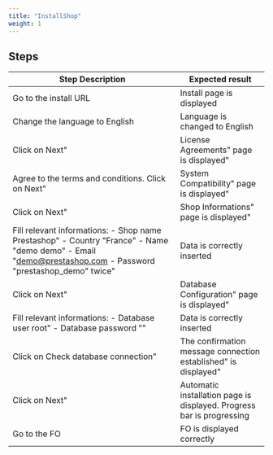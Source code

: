 ```yaml
---
title: "InstallShop"
weight: 1
---
```

## Steps
| Step Description | Expected result |
| ----- | ----- |
| Go to the install URL | Install page is displayed |
| Change the language to English | Language is changed to English |
| Click on Next" | License Agreements" page is displayed" |
| Agree to the terms and conditions. Click on Next" | System Compatibility" page is displayed" |
| Click on Next" | Shop Informations" page is displayed" |
| Fill relevant informations: - Shop name Prestashop" - Country "France" - Name "demo demo" - Email "demo@prestashop.com - Password "prestashop_demo" twice" | Data is correctly inserted |
| Click on Next" | Database Configuration" page is displayed" |
| Fill relevant informations: - Database user root" - Database password "" | Data is correctly inserted |
| Click on Check database connection" | The confirmation message connection established" is displayed" |
| Click on Next" | Automatic installation page is displayed. Progress bar is progressing |
| Go to the FO | FO is displayed correctly |

